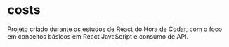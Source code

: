 # costs
 Projeto criado durante os estudos de React do Hora de Codar, com o foco em conceitos básicos em React JavaScript e consumo de API.
